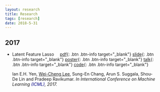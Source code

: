 ```yaml
---
layout: research
title: Research
tags: [research]
date: 2018-5-31
---
```


## 2017

*  <span style="color:navy,font-size:30px">Latent Feature Lasso</span>&nbsp;&nbsp;&nbsp;&nbsp;&nbsp;[pdf](http://www.cs.cmu.edu/~eyan/publication/LatentFeatureLasso.pdf){: .btn .btn-info target="_blank"}
        [slide](http://www.cs.cmu.edu/~eyan/publication/LFLassoSlide.pdf){: .btn .btn-info target="_blank"}
        [poster](http://www.cs.cmu.edu/~eyan/publication/LFLassoPoster.pdf){: .btn .btn-info target="_blank"}
        [talk](https://www.dropbox.com/s/ulz420uvym4huac/LFM_ICML_Tak.mp4){: .btn .btn-info target="_blank"}
        [code](http://www.cs.cmu.edu/~eyan/code/ConvexBMF.zip){: .btn .btn-info target="_blank"}

     Ian E.H. Yen, <u>Wei-Cheng Lee</u>, Sung-En Chang, Arun S. Suggala, Shou-De Lin and Pradeep Ravikumar.
     <I>In International Conference on Machine Learning <span style="color:navy">(ICML)</span>, 2017.</I>    
   
     